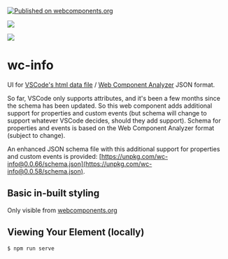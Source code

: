 [![Published on webcomponents.org](https://img.shields.io/badge/webcomponents.org-published-blue.svg)](https://www.webcomponents.org/element/wc-info)

<a href="https://nodei.co/npm/wc-info/"><img src="https://nodei.co/npm/wc-info.png"></a>

<img src="https://badgen.net/bundlephobia/minzip/wc-info">

# wc-info

UI for [VSCode's html data file](https://code.visualstudio.com/updates/v1_31#_html-and-css-custom-data-support) / [Web Component Analyzer](https://www.npmjs.com/package/web-component-analyzer) JSON format.

So far, VSCode only supports attributes, and it's been a few months since the schema has been updated.  So this web component adds additional support for properties and custom events (but schema will change to support whatever VSCode decides, should they add support).  Schema for properties and events is based on the Web Component Analyzer format (subject to change).  

An enhanced JSON schema file with this additional support for properties and custom events is provided:  [https://unpkg.com/wc-info@0.0.66/schema.json](https://unpkg.com/wc-info@0.0.58/schema.json).


## Basic in-built styling

Only visible from [webcomponents.org](https://www.webcomponents.org/element/wc-info)

<!--
```
<custom-element-demo>
<template>
  <div>
    <div>
      <wc-info package-name="npm.wc-info" href="https://unpkg.com/wc-info@0.0.49/html.json">
      </wc-info>
      <wc-info package-name="npm.xtal-fetch" href="https://unpkg.com/xtal-fetch@0.0.73/custom-elements.json">
      </wc-info>
      <wc-info package-name="npm.xtal-frappe-chart" href="https://unpkg.com/xtal-frappe-chart@0.0.35/html.json"></wc-info>
      <wc-info package-name="npm.if-diff" href="https://unpkg.com/if-diff@0.0.34/html.json">
      </wc-info>
      <wc-info package-name="npm.p-et-alia" href="https://unpkg.com/p-et-alia@0.0.8/html.json">
      </wc-info>
      <wc-info package-name="npm.pre-render-tron" href="https://unpkg.com/pre-render-tron@0.0.6/html.json">
      </wc-info>
      <wc-info package-name="npm.hypo-link" href="https://unpkg.com/hypo-link@0.0.15/html.json">
      </wc-info>

    </div>
    <style>
      wc-info {
        margin-top: 10px;
      }
    </style>
    
    <script type="module" src="https://unpkg.com/wc-info@0.0.67/wc-info.js?module"></script>
  </div>
</template>
</custom-element-demo>
```
-->



## Viewing Your Element (locally)

```
$ npm run serve
```


